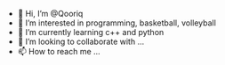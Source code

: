 - 👋 Hi, I’m @Qooriq
- 👀 I’m interested in programming, basketball, volleyball 
- 🌱 I’m currently learning c++ and python
- 💞️ I’m looking to collaborate with ...
- 📫 How to reach me ...

<!---
Qooriq/Qooriq is a ✨ special ✨ repository because its `README.md` (this file) appears on your GitHub profile.
You can click the Preview link to take a look at your changes.
--->
